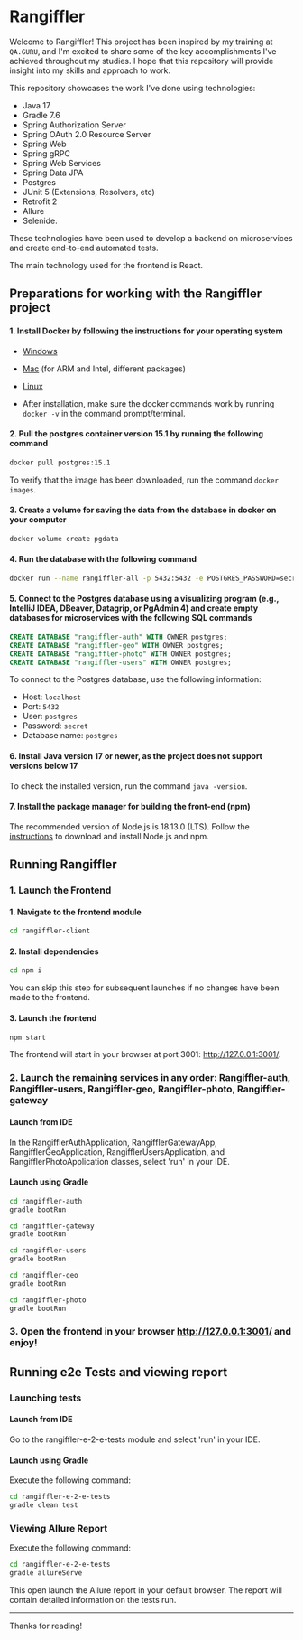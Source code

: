 # Rangiffler
Welcome to Rangiffler! This project has been inspired by my training at `QA.GURU`, and I'm excited to share some of the
key accomplishments I've achieved throughout my studies.
I hope that this repository will provide insight into my skills and approach to work.

This repository showcases the work I've done using technologies:
- Java 17
- Gradle 7.6
- Spring Authorization Server
- Spring OAuth 2.0 Resource Server
- Spring Web
- Spring gRPC
- Spring Web Services
- Spring Data JPA
- Postgres
- JUnit 5 (Extensions, Resolvers, etc)
- Retrofit 2
- Allure
- Selenide.

These technologies have been used to develop a backend on microservices and create end-to-end automated tests.

The main technology used for the frontend is React.

## Preparations for working with the Rangiffler project

#### 1. Install Docker by following the instructions for your operating system
- [Windows](https://docs.docker.com/desktop/install/windows-install/)
- [Mac](https://docs.docker.com/desktop/install/mac-install/) (for ARM and Intel, different packages)
- [Linux](https://docs.docker.com/desktop/install/linux-install/)

- After installation, make sure the docker commands work by running `docker -v` in the command prompt/terminal.

#### 2. Pull the postgres container version 15.1 by running the following command

```bash
docker pull postgres:15.1
```

To verify that the image has been downloaded, run the command `docker images`.

#### 3. Create a volume for saving the data from the database in docker on your computer

```bash
docker volume create pgdata
```

#### 4. Run the database with the following command

```bash
docker run --name rangiffler-all -p 5432:5432 -e POSTGRES_PASSWORD=secret -v pgdata:/var/lib/postgresql/data -d postgres:15.1
```

#### 5. Connect to the Postgres database using a visualizing program (e.g., IntelliJ IDEA, DBeaver, Datagrip, or PgAdmin 4) and create empty databases for microservices with the following SQL commands
```sql
CREATE DATABASE "rangiffler-auth" WITH OWNER postgres;
CREATE DATABASE "rangiffler-geo" WITH OWNER postgres;
CREATE DATABASE "rangiffler-photo" WITH OWNER postgres;
CREATE DATABASE "rangiffler-users" WITH OWNER postgres;
```

To connect to the Postgres database, use the following information:
- Host: `localhost`
- Port: `5432`
- User: `postgres`
- Password: `secret`
- Database name: `postgres`

#### 6. Install Java version 17 or newer, as the project does not support versions below 17
To check the installed version, run the command `java -version`.

#### 7. Install the package manager for building the front-end (npm)
The recommended version of Node.js is 18.13.0 (LTS).
Follow the [instructions](https://docs.npmjs.com/downloading-and-installing-node-js-and-npm) to download and install Node.js and npm.

## Running Rangiffler

### 1. Launch the Frontend

#### 1. Navigate to the frontend module
```bash
cd rangiffler-client
```

#### 2. Install dependencies
```bash
cd npm i
```
You can skip this step for subsequent launches if no changes have been made to the frontend.

#### 3. Launch the frontend
```bash
npm start
```
The frontend will start in your browser at port 3001: http://127.0.0.1:3001/.

### 2. Launch the remaining services in any order: Rangiffler-auth, Rangiffler-users, Rangiffler-geo, Rangiffler-photo, Rangiffler-gateway

#### Launch from IDE
In the RangifflerAuthApplication, RangifflerGatewayApp, RangifflerGeoApplication, RangifflerUsersApplication, and RangifflerPhotoApplication classes, select 'run' in your IDE.

#### Launch using Gradle
```bash
cd rangiffler-auth
gradle bootRun
```
```bash
cd rangiffler-gateway
gradle bootRun
```
```bash
cd rangiffler-users
gradle bootRun
```
```bash
cd rangiffler-geo
gradle bootRun
```
```bash
cd rangiffler-photo
gradle bootRun
```

### 3. Open the frontend in your browser http://127.0.0.1:3001/ and enjoy!

## Running e2e Tests and viewing report

### Launching tests
#### Launch from IDE
Go to the rangiffler-e-2-e-tests module and select 'run' in your IDE.

#### Launch using Gradle
Execute the following command:
```bash
cd rangiffler-e-2-e-tests
gradle clean test
```

### Viewing Allure Report
Execute the following command:
```bash
cd rangiffler-e-2-e-tests
gradle allureServe
```

This open launch the Allure report in your default browser. The report will contain detailed information on the tests run.

---
Thanks for reading!